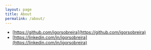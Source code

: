 ```yaml
---
layout: page
title: About
permalink: /about/
---
```


 - [https://github.com/igorsobreira](https://github.com/igorsobreira)
 - [https://linkedin.com/in/igorsobreira](https://linkedin.com/in/igorsobreira)